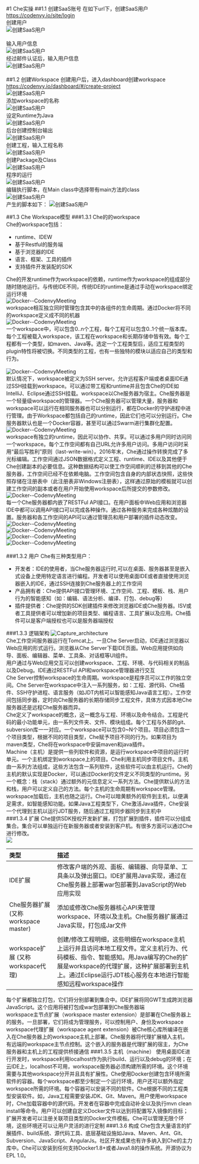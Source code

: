#1 Che实操
##1.1 创建SaaS账号
在如下url下，创建SaaS用户<br/>
https://codenvy.io/site/login<br/>
创建用户<br/>
![创建SaaS用户](./images/001.png)<br/><br/>
输入用户信息<br/>
![创建SaaS用户](./images/002.png)<br/>
经过邮件认证后，输入用户信息<br/>
![创建SaaS用户](./images/003.png)<br/>
<br/>
##1.2 创建Workspace
创建用户后，进入dashboard创建workspace<br/>
https://codenvy.io/dashboard/#/create-project<br/>
![创建SaaS用户](./images/004.png)<br/>
添加workspace的名称<br/>
![创建SaaS用户](./images/005.png)<br/>
设定Runtime为Java<br/>
![创建SaaS用户](./images/006.png)<br/>
后台创建控制台输出<br/>
![创建SaaS用户](./images/007.png)<br/>
创建工程，输入工程名称<br/>
![创建SaaS用户](./images/008.png)<br/>
创建Package及Class<br/>
![创建SaaS用户](./images/009.png)<br/>
程序的运行<br/>
![创建SaaS用户](./images/010.png)<br/>
编辑执行脚本，在Main class中选择带有main方法的class<br/>
![创建SaaS用户](./images/011.png)<br/>
产生的脚本如下：
![创建SaaS用户](./images/012.png)<br/>

##1.3 Che Workspace模型
###1.3.1 Che的的workspace<br/>
Che的workspace包括：<br/>
- runtime、IDEW<br/>
- 基于Restful的服务端
- 基于浏览器的IDE
- 语言、框架、工具的插件
- 支持插件开发装配的SDK

Che的开发runtime作为workspace的依赖，runtime作为workspace的组成部分随时随地运行。与传统IDE不同，传统IDE的runtime是通过手动在workspace绑定运行环境<br/>
![Docker--CodenvyMeeting](./images/Docker--CodenvyMeeting.png)<br/>
workspace相互独立同时管理包含其中的各组件的生命周期。通过Docker将不同的workspace定义成不同的机器<br/>
![Docker--CodenvyMeeting](./images/Docker--CodenvyMeeting(2).png)<br/>
一个workspace中，可以包含0..n个工程，每个工程可以包含0..1个统一版本库。每个工程被载入workspace，该工程在workspace和长期存储中皆有效。每个工程都有一个类型，如maven、Java等。选定一个工程类型后，适应工程类型的plugin特性将被切换。不同类型的工程，也有一些独特的模块以适应自己的类型和行为。<br/>
<br/>![Docker--CodenvyMeeting](./images/Docker--CodenvyMeeting(4).png)<br/>
默认情况下，workspace被定义为SSH server。允许远程客户端或者桌面IDE通过SSH挂载到workspace。可以通过带工程和runtime并且包含Che的IDE如IntelliJ、Eclipse通过SSH挂载。workspace以Che服务器为宿主。Che服务器是一个轻量级workspace的管理器。一个Che服务器可以管理大量，服务器和workspace可以运行在相同服务器也可以分别运行，都在Docker的守护进程中进行管理。由于Workspace都包括自己的runtime，因此它们也可以分别运行。Che服务器默认也是一个Docker容器，甚至可以通过Swarm进行集群化配置。<br/>
![Docker--CodenvyMeeting](./images/Docker--CodenvyMeeting(6).png)<br/>
workspace有独立的runtime，因此可以协作、共享。可以通过多用户同时访问同一个workspace。每个工作空间都有自己URL允许多用户访问。多用户访问时采用“最后写胜利”原则（last-write-win）。2016年末，Che通过操作转换完成了多光标编辑。工作空间通过JSON数据格式定义工程、runtime、IDE以及其他便于Che创建副本的必要信息。这种数据结构可以使工作空间顺利的迁移到其他的Che服务器，工作空间已经不在依赖电脑。工作空间包含自身的内部状态快照，这些快照存储在注册表中（此注册表非Windows注册表），这样通过原始的模板就可以创建工作空间的副本或者在用户开始使用workspace后所提交的参数修改。<br/>
![Docker--CodenvyMeeting](./images/Docker--CodenvyMeeting(8).png)<br/>
每一个Che服务器都内嵌了RESTFul API接口。在用户面板中Web应用和浏览器IDE中都可以调用API接口可以完成各种操作。通过各种服务来完成各种炫酷的设置。服务器和各工作空间的API可以通过管理员和用户部署的插件动态改变。<br/>
![Docker--CodenvyMeeting](./images/Docker--CodenvyMeeting(1).png)<br/>
![Docker--CodenvyMeeting](./images/Docker--CodenvyMeeting(3).png)<br/>
![Docker--CodenvyMeeting](./images/Docker--CodenvyMeeting(5).png)<br/>
![Docker--CodenvyMeeting](./images/Docker--CodenvyMeeting(7).png)<br/>
<br/>
###1.3.2 用户
Che有三种类型用户：<br/>


- 开发者：IDE的使用者，当Che服务器运行时,可以在桌面、服务器甚至是嵌入式设备上使用特定语言进行编程。开发者可以使用桌面IDE或者直接使用浏览器嵌入的IDE，通过SSH连接到Che服务器上的工作空间
- 产品拥有者：Che提供API接口管理环境、工作空间、工程、模板、栈、用户行为的智能感知（如：编辑、语法分析、编译、打包、debug等）
- 插件提供者：Che提供的SDK创建插件来修改浏览器IDE或Che服务器。ISV或者工具提供者可以增加新的项目类型、编程语言、工具扩展以及应用。Che插件可以是客户端授权也可以是服务器端授权

###1.3.3 逻辑架构
![Capture_architecture](./images/Capture_architecture.PNG)<br/>
Che工作空间服务器运行在Tomcat上。一旦Che Server启动，IDE通过浏览器以Web应用的形式运行。浏览器从Che Server下载IDE页面。Web应用提供如向导、面板、编辑器、菜单、工具条、对话框等UI组件。<br/>
用户通过与Web应用交互可以创建workspace、工程、环境、与代码相关的制品以及Debug。IDE通过RESTFul API和workspace管理器进行交互<br/>
Che Server控制workspace的生命周期。workspace是程序员可以工作的独立空间。Che Server在workspace中注入一系列服务，如：工程、源代码、Che插件、SSH守护进程、语言服务（如JDT内核可以智能感知Java语言工程）。工作空间包括同步器，定时向Che服务器的长期存储同步工程文件，具体方式因本地Che服务器还是远程Che服务器而异。<br/>
Che定义了workspace的概念，这一概念与工程、环境以及命令结合。工程是代码的最小功能单元，由一系列文件夹、文件、模块组成。每个工程与外部的git、subversion库一一对应。一个workspace可以包含0~N个项目。项目必须包含一个项目类型，根据不同的项目类型，Che赋予项目不同的行为。如果项目为maven类型，Che将在workspace中安装maven和java插件。<br/>
Machine（主机）是提供一些列软件和资源，是运行workspace中项目的运行时单元。一个主机绑定到workspace上的项目。Che利用主机同步项目文件。主机由一系列方法组成，这些方法包含一系列软件，这些软件可以由主机运行。Che的主机的默认实现是Docker，可以通过Docker的文件定义不同类型的runtime。另一个概念：栈（stack）通过额外的元信息定义一系列方法。Che提供默认的方法和栈，用户可以定义自己的方法。每个主机的生命周期有workspace管理。workspace加载后，主机也随之运行。Che可以暗黄额外的软件到主机，以便满足需求，如智能感知功能。如果Java工程类型下，Che激活Java插件，Che安装一个代理到主机以运行JDT服务，随后通过工程同步器同步到主机中<br/>
###1.3.4 扩展
Che提供SDK授权开发新扩展，打包扩展到插件，插件可以分组成集合。集合可以单独运行在新服务器或者安装到客户机。有很多方面可以通过Che进行修改。<br>
![](./images/Extensibility.PNG)<br/>

|类型|描述|
|:--|:--|
|IDE扩展|修改客户端的外观、面板、编辑器、向导菜单、工具条以及弹出窗口。IDE扩展用Java实现，通过在Che服务器上部署war包部署到JavaScript的Web应用实现|
|Che服务器扩展 (又称workspace master)|添加或修改Che服务器核心API来管理workspace、环境以及主机。Che服务器扩展通过Java实现，打包成Jar文件|
|workspace扩展 (又称workspace代理)|创建/修改工程明细，这些明细在workspace主机上运行并且访问本地工程文件。定义主机行为、代码模板、指令、智能感知。用Java编写的Che的扩展是workspace的代理扩展，这种扩展部署到主机上。通过Eclipse运行JDT核心服务在本地进行智能感知远程workspace操作|
每个扩展都独立打包，它们将分别部署到集合中。IDE扩展将同GWT生成跨浏览器JavaScript。这个应用将被打包成war包部署到Che服务器端<br/>
workspace主节点扩展（workspace master extension）是部署在Che服务器上的服务。一旦部署，它们将成为管理服务，可以控制用户、身份及workspace<br/>
workspace代理扩展（workspace agent extension）被Che核心库所编译在嵌入在Che服务器上的workspace主机上部署。Che服务器将代理扩展植入主机，有远端的workspace主节点控制。这个嵌入的服务器是代理扩展的宿主，为Che服务器和主机上的工程提供桥接通信
###1.3.5 主机（machine）
使用桌面IDE进行开发时，workspace利用localhost作为执行build、运行以及debug的环境；在云IDE上，localhost不可用，workspace服务器必须构建所需的环境。这个环境需要与其他workspace分开并且具有扩展性。Che使用Docker创建包含环境所需软件的容器。每个workspace都至少制定一个运行环境，用户还可以额外指定workspace所需的环境。每个容器可以安装不同的软件。Che根据不同的工程类型安装软件。如，Java工程需要安装JDK、Git、Maven。用户使用workspace时，Che加载容器中的源代码。开发者在容器中完成自动补全以及执行mvn clean install等命令。用户可以创建自定义Docker文件以达到将配置写入镜像的目标；扩展开发者可以注册关联项目类型的Docker文件模板。Che可以管理无限个环境，这些环境还可以让用户灵活的进行定制
###1.3.6 构成
Che包含大量语言的扩展插件、build系统、源代码工具、底层基础设施如Java、Maven、Ant、Git、Subversion、JavaScript、AngularJs。社区开发成果也有许多纳入到Che的主力库中。Che可以安装到任何支持Docker1.8+或者Java1.8的操作系统。开源协议为EPL 1.0。





